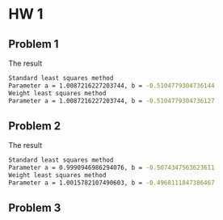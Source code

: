 # HW 1 

## Problem 1

The result
```bash
Standard least squares method
Parameter a = 1.0087216227203744, b = -0.5104779304736144
Weight least squares method
Parameter a = 1.0087216227203744, b = -0.5104779304736127
```

## Problem 2
The result
```bash
Standard least squares method
Parameter a = 0.9990946986294076, b = -0.5074347563623611
Weight least squares method
Parameter a = 1.0015782107490603, b = -0.4968111847386467
```

## Problem 3